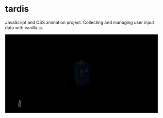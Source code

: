 # tardis
JavaScript and CSS animation project. Collecting and managing user input data with vanilla js.  

![tardis](./images/tardisprew.png)
